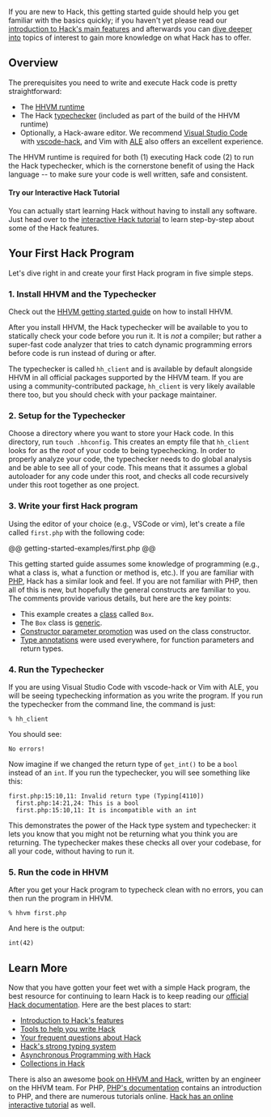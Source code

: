 If you are new to Hack, this getting started guide should help you get familiar with the basics quickly; if you haven't yet please read our [introduction to Hack's main features](../overview/) and afterwards you can [dive deeper into](/hack/) topics of interest to gain more knowledge on what Hack has to offer. 

## Overview

The prerequisites you need to write and execute Hack code is pretty straightforward:

* The [HHVM runtime](../../hhvm/getting-started/getting-started.md)
* The Hack [typechecker](../typechecker/introduction.md) (included as part of the build of the HHVM runtime)
* Optionally, a Hack-aware editor. We recommend [Visual Studio Code] with
  [vscode-hack], and Vim with [ALE] also offers an excellent experience.

The HHVM runtime is required for both (1) executing Hack code (2) to run the Hack typechecker, which is the cornerstone benefit of using the Hack language -- to make sure your code is well written, safe and consistent.

#### Try our Interactive Hack Tutorial

You can actually start learning Hack without having to install any software. Just head over to the [interactive Hack tutorial](http://hacklang.org/tutorial.html) to learn step-by-step about some of the Hack features.

## Your First Hack Program

Let's dive right in and create your first Hack program in five simple steps.

### 1. Install HHVM and the Typechecker

Check out the [HHVM getting started guide](../../hhvm/getting-started/getting-started.md) on how to install HHVM. 

After you install HHVM, the Hack typechecker will be available to you to statically check your code before you run it. It is *not* a compiler; but rather a super-fast code analyzer that tries to catch dynamic programming errors before code is run instead of during or after.

The typechecker is called `hh_client` and is available by default alongside HHVM in all official packages supported by the HHVM team. If you are using a community-contributed package, `hh_client` is very likely available there too, but you should check with your package maintainer.

### 2. Setup for the Typechecker

Choose a directory where you want to store your Hack code. In this directory, run `touch .hhconfig`. This creates an empty file that `hh_client` looks for as the *root* of your code to being typechecking. In order to properly analyze your code, the typechecker needs to do global analysis and be able to see all of your code. This means that it assumes a global autoloader for any code under this root, and checks all code recursively under this root together as one project.

### 3. Write your first Hack program

Using the editor of your choice (e.g., VSCode or vim), let's create a file called `first.php` with the following code:

@@ getting-started-examples/first.php @@

This getting started guide assumes some knowledge of programming (e.g., what a class is, what a function or method is, etc.). If you are familiar with [PHP](http://php.net), Hack has a similar look and feel. If you are not familiar with PHP, then all of this is new, but hopefully the general constructs are familiar to you. The comments provide various details, but here are the key points:

* This example creates a [class](http://php.net/manual/en/language.oop5.basic.php) called `Box`.
* The `Box` class is [generic](/hack/generics/introduction).
* [Constructor parameter promotion](/hack/other-features/constructor-parameter-promotion) was used on the class constructor.
* [Type annotations](/hack/types/annotations) were used everywhere, for function parameters and return types.

### 4. Run the Typechecker

If you are using Visual Studio Code with vscode-hack or Vim with ALE, you will be seeing typechecking information as you write the program. If you run the typechecker from the command line, the command is just:

```
% hh_client
```

You should see:

```
No errors!
```

Now imagine if we changed the return type of `get_int()` to be a `bool` instead of an `int`. If you run the typechecker, you will see something like this:

```
first.php:15:10,11: Invalid return type (Typing[4110])
  first.php:14:21,24: This is a bool
  first.php:15:10,11: It is incompatible with an int
```

This demonstrates the power of the Hack type system and typechecker: it lets you know that you might not be returning what you think you are returning. The typechecker makes these checks all over your codebase, for all your code, without having to run it.

### 5. Run the code in HHVM

After you get your Hack program to typecheck clean with no errors, you can then run the program in HHVM.

```
% hhvm first.php
```

And here is the output:

```
int(42)
```

## Learn More

Now that you have gotten your feet wet with a simple Hack program, the best resource for continuing to learn Hack is to keep reading our [official Hack documentation](/hack/). Here are the best places to start:

* [Introduction to Hack's features](../overview/)
* [Tools to help you write Hack](../tools/introduction.md)
* [Your frequent questions about Hack](../FAQ/faq.md)
* [Hack's strong typing system](../types/type-system.md)
* [Asynchronous Programming with Hack](../async/introduction.md)
* [Collections in Hack](../collections/introduction.md)

There is also an awesome [book on HHVM and Hack](http://www.amazon.com/Hack-HHVM-Programming-Productivity-Breaking/dp/1491920874/), written by an engineer on the HHVM team. For PHP, [PHP's documentation](http://docs.php.net/manual/en/getting-started.php) contains an introduction to PHP, and there are numerous tutorials online. [Hack has an online interactive tutorial](http://hacklang.org/tutorial.html) as well.

[Visual Studio Code]: https://code.visualstudio.com
[vscode-hack]: https://marketplace.visualstudio.com/items?itemName=pranayagarwal.vscode-hack
[ALE]: https://github.com/w0rp/ale

